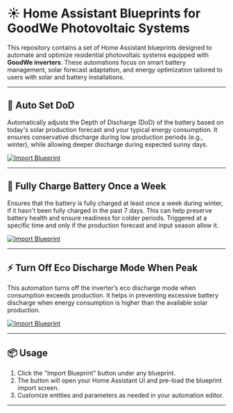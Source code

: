 # ☀️ Home Assistant Blueprints for GoodWe Photovoltaic Systems

This repository contains a set of Home Assistant blueprints designed to automate and optimize residential photovoltaic systems equipped with **GoodWe inverters**. These automations focus on smart battery management, solar forecast adaptation, and energy optimization tailored to users with solar and battery installations.

---

## 🔋 Auto Set DoD

Automatically adjusts the Depth of Discharge (DoD) of the battery based on today's solar production forecast and your typical energy consumption. It ensures conservative discharge during low production periods (e.g., winter), while allowing deeper discharge during expected sunny days.

[![Import Blueprint](https://my.home-assistant.io/badges/blueprint_import.svg)](https://my.home-assistant.io/redirect/blueprint_import/?repository_url=https://raw.githubusercontent.com/jan-trnka/home-assistant-pv-system/blob/main/auto_set_dod.yaml)

---

## 🔁 Fully Charge Battery Once a Week

Ensures that the battery is fully charged at least once a week during winter, if it hasn't been fully charged in the past 7 days. This can help preserve battery health and ensure readiness for colder periods. Triggered at a specific time and only if the production forecast and input season allow it.

[![Import Blueprint](https://my.home-assistant.io/badges/blueprint_import.svg)](https://my.home-assistant.io/redirect/blueprint_import/?repository_url=https://raw.githubusercontent.com/jan-trnka/home-assistant-pv-system/blob/main/battery_fully_charge.yaml)

---

## ⚡ Turn Off Eco Discharge Mode When Peak

This automation turns off the inverter’s eco discharge mode when consumption exceeds production. It helps in preventing excessive battery discharge when energy consumption is higher than the available solar production.

[![Import Blueprint](https://my.home-assistant.io/badges/blueprint_import.svg)](https://my.home-assistant.io/redirect/blueprint_import/?repository_url=https://raw.githubusercontent.com/jan-trnka/home-assistant-pv-system/blob/main/turn_off_eco_discharge.yaml)

---

## 📦 Usage

1. Click the "Import Blueprint" button under any blueprint.
2. The button will open your Home Assistant UI and pre-load the blueprint import screen.
3. Customize entities and parameters as needed in your automation editor.

---
